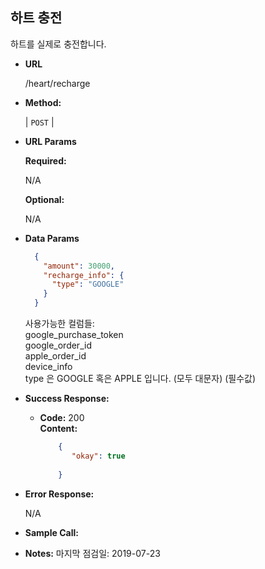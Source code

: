 **하트 충전**
----
  
  하트를 실제로 충전합니다.

* **URL**

  /heart/recharge

* **Method:**
  
  | `POST` |
  
*  **URL Params**

   **Required:**
 
   N/A
   
   **Optional:**
 
   N/A

* **Data Params**

    ```json
      {
        "amount": 30000,
        "recharge_info": {
          "type": "GOOGLE"
        }   
      }
    ```
    사용가능한 컬럼들: <br>
    google_purchase_token <br>
    google_order_id <br>
    apple_order_id <br>
    device_info <br>
    type 은 GOOGLE 혹은 APPLE 입니다. (모두 대문자) (필수값) <br>

* **Success Response:**
  
  * **Code:** 200 <br />
    **Content:**
    ```json
        {
           "okay": true
          
        }
    ```
    
* **Error Response:**

  N/A
  
* **Sample Call:**


* **Notes:**
    마지막 점검일: 2019-07-23
